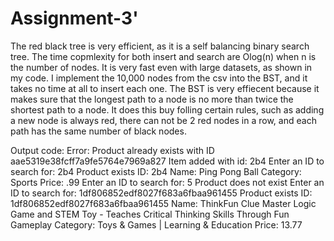# Assignment-3'

The red black tree is very efficient, as it is a self balancing binary search tree. The time copmlexity for both insert and search are Olog(n) when n is the number of nodes.
It is very fast even with large datasets, as shown in my code. I implement the 10,000 nodes from the csv into the BST, and it takes no time at all to insert each one.
The BST is very effiecent because it makes sure that the longest path to a node is no more than twice the shortest path to a node.
It does this buy folling certain rules, such as adding a new node is always red, there can not be 2 red nodes in a row, and each path has the same number of black nodes.


Output code:
Error: Product already exists with ID aae5319e38fcff7a9fe5764e7969a827
Item added with id: 2b4
Enter an ID to search for: 
2b4
Product exists
ID: 2b4
Name: Ping Pong Ball
Category: Sports
Price: .99
Enter an ID to search for: 
5
Product does not exist
Enter an ID to search for: 
1df806852edf8027f683a6fbaa961455
Product exists
ID: 1df806852edf8027f683a6fbaa961455
Name: ThinkFun Clue Master Logic Game and STEM Toy - Teaches Critical Thinking Skills Through Fun Gameplay
Category: Toys & Games | Learning & Education
Price: 13.77 


